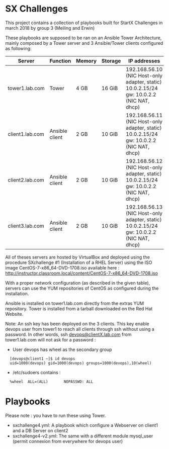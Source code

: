 # SX Challenges
This project contains a collection of playbooks built for StartX Challenges in march 2018 by group 3 (Meiling and Erwin)

These playbooks are supposed to be ran on an Ansible Tower Architecture, mainly composed by a Tower server and 3 Ansible/Tower clients configured as following:

Server | Function | Memory | Storage | IP addresses | OS
---|---|---|---|---|---
tower1.lab.com  | Tower | 4 GB | 16 GiB | 192.168.56.10 (NIC Host-only adapter, static) 10.0.2.15/24 gw: 10.0.2.2 (NIC NAT, dhcp) | CentOS 7.4
client1.lab.com | Ansible client | 2 GB | 10 GiB | 192.168.56.11 (NIC Host-only adapter, static) 10.0.2.15/24 gw: 10.0.2.2 (NIC NAT, dhcp) | CentOS 7.4
client2.lab.com | Ansible client | 2 GB | 10 GiB | 192.168.56.12 (NIC Host-only adapter, static) 10.0.2.15/24 gw: 10.0.2.2 (NIC NAT, dhcp) | CentOS 7.4
client3.lab.com | Ansible client | 2 GB | 10 GiB | 192.168.56.13 (NIC Host-only adapter, static) 10.0.2.15/24 gw: 10.0.2.2 (NIC NAT, dhcp) | CentOS 7.4

All of theses servers are hosted by VirtualBox and deployed using the procedure SXchallenge #1 (Installation of a RHEL Server) using the ISO image CentOS-7-x86_64-DVD-1708.iso available here : http://instructor.classroom.local/content/CentOS-7-x86_64-DVD-1708.iso

With a proper network configuration (as described in the given table), servers can use the YUM repositories of CentOS as configured during the installation.

Ansible is installed on tower1.lab.com directly from the extras YUM repository. Tower is installed from a tarball downloaded on the Red Hat Website.

Note: An ssh key has been deployed on the 3 clients. This key enable devops user from tower1 to reach all clients through ssh without using a password. In other words, ssh devops@clientX.lab.com from tower1.lab.com will not ask for a password :
  - User devops has wheel as the secondary group 
```
  [devops@client1 ~]$ id devops
  uid=1000(devops) gid=1000(devops) groups=1000(devops),10(wheel)
```
  - /etc/sudoers contains : 
```
  %wheel  ALL=(ALL)       NOPASSWD: ALL
```
# Playbooks
Please note : you have to run these using Tower.
- sxchallenge4.yml: A playbook which configure a Webserver on client1 and a DB Server on client2
- sxchallenge4-v2.yml: The same with a different module mysql_user (permit connexion from everywhere for devops user)
